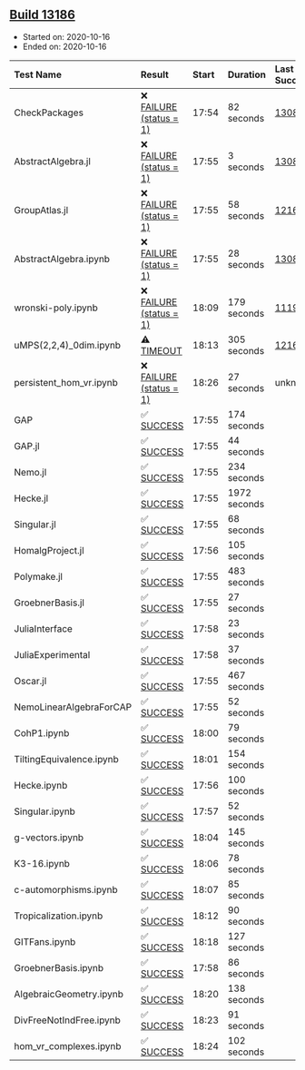 ## [Build 13186](https://oscarci.mathematik.uni-kl.de/job/oscar/13186/)

* Started on: 2020-10-16
* Ended on: 2020-10-16

| Test Name    | Result | Start | Duration | Last Success | First Failure |
|:-------------|:-------|:------|:---------|:-------------|:--------------|
| CheckPackages | ❌ [FAILURE (status = 1)](https://oscarci.mathematik.uni-kl.de/job/oscar/13186/artifact/logs/build-13186/CheckPackages.log) | 17:54 | 82 seconds | [13085](https://oscarci.mathematik.uni-kl.de/job/oscar/13085/) | [13086](https://oscarci.mathematik.uni-kl.de/job/oscar/13086/) |
| AbstractAlgebra.jl | ❌ [FAILURE (status = 1)](https://oscarci.mathematik.uni-kl.de/job/oscar/13186/artifact/logs/build-13186/AbstractAlgebra.jl.log) | 17:55 | 3 seconds | [13085](https://oscarci.mathematik.uni-kl.de/job/oscar/13085/) | [13086](https://oscarci.mathematik.uni-kl.de/job/oscar/13086/) |
| GroupAtlas.jl | ❌ [FAILURE (status = 1)](https://oscarci.mathematik.uni-kl.de/job/oscar/13186/artifact/logs/build-13186/GroupAtlas.jl.log) | 17:55 | 58 seconds | [12167](https://oscarci.mathematik.uni-kl.de/job/oscar/12167/) | [12168](https://oscarci.mathematik.uni-kl.de/job/oscar/12168/) |
| AbstractAlgebra.ipynb | ❌ [FAILURE (status = 1)](https://oscarci.mathematik.uni-kl.de/job/oscar/13186/artifact/logs/build-13186/AbstractAlgebra.ipynb.log) | 17:55 | 28 seconds | [13085](https://oscarci.mathematik.uni-kl.de/job/oscar/13085/) | [13086](https://oscarci.mathematik.uni-kl.de/job/oscar/13086/) |
| wronski-poly.ipynb | ❌ [FAILURE (status = 1)](https://oscarci.mathematik.uni-kl.de/job/oscar/13186/artifact/logs/build-13186/wronski-poly.ipynb.log) | 18:09 | 179 seconds | [11192](https://oscarci.mathematik.uni-kl.de/job/oscar/11192/) | [11193](https://oscarci.mathematik.uni-kl.de/job/oscar/11193/) |
| uMPS(2,2,4)_0dim.ipynb | ⚠ [TIMEOUT](https://oscarci.mathematik.uni-kl.de/job/oscar/13186/artifact/logs/build-13186/uMPS-2-2-4-_0dim.ipynb.log) | 18:13 | 305 seconds | [12167](https://oscarci.mathematik.uni-kl.de/job/oscar/12167/) | [12168](https://oscarci.mathematik.uni-kl.de/job/oscar/12168/) |
| persistent_hom_vr.ipynb | ❌ [FAILURE (status = 1)](https://oscarci.mathematik.uni-kl.de/job/oscar/13186/artifact/logs/build-13186/persistent_hom_vr.ipynb.log) | 18:26 | 27 seconds | unknown | unknown |
| GAP | ✅ [SUCCESS](https://oscarci.mathematik.uni-kl.de/job/oscar/13186/artifact/logs/build-13186/GAP.log) | 17:55 | 174 seconds |  |  |
| GAP.jl | ✅ [SUCCESS](https://oscarci.mathematik.uni-kl.de/job/oscar/13186/artifact/logs/build-13186/GAP.jl.log) | 17:55 | 44 seconds |  |  |
| Nemo.jl | ✅ [SUCCESS](https://oscarci.mathematik.uni-kl.de/job/oscar/13186/artifact/logs/build-13186/Nemo.jl.log) | 17:55 | 234 seconds |  |  |
| Hecke.jl | ✅ [SUCCESS](https://oscarci.mathematik.uni-kl.de/job/oscar/13186/artifact/logs/build-13186/Hecke.jl.log) | 17:55 | 1972 seconds |  |  |
| Singular.jl | ✅ [SUCCESS](https://oscarci.mathematik.uni-kl.de/job/oscar/13186/artifact/logs/build-13186/Singular.jl.log) | 17:55 | 68 seconds |  |  |
| HomalgProject.jl | ✅ [SUCCESS](https://oscarci.mathematik.uni-kl.de/job/oscar/13186/artifact/logs/build-13186/HomalgProject.jl.log) | 17:56 | 105 seconds |  |  |
| Polymake.jl | ✅ [SUCCESS](https://oscarci.mathematik.uni-kl.de/job/oscar/13186/artifact/logs/build-13186/Polymake.jl.log) | 17:55 | 483 seconds |  |  |
| GroebnerBasis.jl | ✅ [SUCCESS](https://oscarci.mathematik.uni-kl.de/job/oscar/13186/artifact/logs/build-13186/GroebnerBasis.jl.log) | 17:55 | 27 seconds |  |  |
| JuliaInterface | ✅ [SUCCESS](https://oscarci.mathematik.uni-kl.de/job/oscar/13186/artifact/logs/build-13186/JuliaInterface.log) | 17:58 | 23 seconds |  |  |
| JuliaExperimental | ✅ [SUCCESS](https://oscarci.mathematik.uni-kl.de/job/oscar/13186/artifact/logs/build-13186/JuliaExperimental.log) | 17:58 | 37 seconds |  |  |
| Oscar.jl | ✅ [SUCCESS](https://oscarci.mathematik.uni-kl.de/job/oscar/13186/artifact/logs/build-13186/Oscar.jl.log) | 17:55 | 467 seconds |  |  |
| NemoLinearAlgebraForCAP | ✅ [SUCCESS](https://oscarci.mathematik.uni-kl.de/job/oscar/13186/artifact/logs/build-13186/NemoLinearAlgebraForCAP.log) | 17:55 | 52 seconds |  |  |
| CohP1.ipynb | ✅ [SUCCESS](https://oscarci.mathematik.uni-kl.de/job/oscar/13186/artifact/logs/build-13186/CohP1.ipynb.log) | 18:00 | 79 seconds |  |  |
| TiltingEquivalence.ipynb | ✅ [SUCCESS](https://oscarci.mathematik.uni-kl.de/job/oscar/13186/artifact/logs/build-13186/TiltingEquivalence.ipynb.log) | 18:01 | 154 seconds |  |  |
| Hecke.ipynb | ✅ [SUCCESS](https://oscarci.mathematik.uni-kl.de/job/oscar/13186/artifact/logs/build-13186/Hecke.ipynb.log) | 17:56 | 100 seconds |  |  |
| Singular.ipynb | ✅ [SUCCESS](https://oscarci.mathematik.uni-kl.de/job/oscar/13186/artifact/logs/build-13186/Singular.ipynb.log) | 17:57 | 52 seconds |  |  |
| g-vectors.ipynb | ✅ [SUCCESS](https://oscarci.mathematik.uni-kl.de/job/oscar/13186/artifact/logs/build-13186/g-vectors.ipynb.log) | 18:04 | 145 seconds |  |  |
| K3-16.ipynb | ✅ [SUCCESS](https://oscarci.mathematik.uni-kl.de/job/oscar/13186/artifact/logs/build-13186/K3-16.ipynb.log) | 18:06 | 78 seconds |  |  |
| c-automorphisms.ipynb | ✅ [SUCCESS](https://oscarci.mathematik.uni-kl.de/job/oscar/13186/artifact/logs/build-13186/c-automorphisms.ipynb.log) | 18:07 | 85 seconds |  |  |
| Tropicalization.ipynb | ✅ [SUCCESS](https://oscarci.mathematik.uni-kl.de/job/oscar/13186/artifact/logs/build-13186/Tropicalization.ipynb.log) | 18:12 | 90 seconds |  |  |
| GITFans.ipynb | ✅ [SUCCESS](https://oscarci.mathematik.uni-kl.de/job/oscar/13186/artifact/logs/build-13186/GITFans.ipynb.log) | 18:18 | 127 seconds |  |  |
| GroebnerBasis.ipynb | ✅ [SUCCESS](https://oscarci.mathematik.uni-kl.de/job/oscar/13186/artifact/logs/build-13186/GroebnerBasis.ipynb.log) | 17:58 | 86 seconds |  |  |
| AlgebraicGeometry.ipynb | ✅ [SUCCESS](https://oscarci.mathematik.uni-kl.de/job/oscar/13186/artifact/logs/build-13186/AlgebraicGeometry.ipynb.log) | 18:20 | 138 seconds |  |  |
| DivFreeNotIndFree.ipynb | ✅ [SUCCESS](https://oscarci.mathematik.uni-kl.de/job/oscar/13186/artifact/logs/build-13186/DivFreeNotIndFree.ipynb.log) | 18:23 | 91 seconds |  |  |
| hom_vr_complexes.ipynb | ✅ [SUCCESS](https://oscarci.mathematik.uni-kl.de/job/oscar/13186/artifact/logs/build-13186/hom_vr_complexes.ipynb.log) | 18:24 | 102 seconds |  |  |
